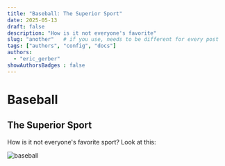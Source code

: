 ```yaml
---
title: "Baseball: The Superior Sport"
date: 2025-05-13
draft: false
description: "How is it not everyone's favorite"
slug: "another"   # if you use, needs to be different for every post
tags: ["authors", "config", "docs"]
authors:
  - "eric_gerber"
showAuthorsBadges : false
---
```


# Baseball
## The Superior Sport

How is it not everyone's favorite sport? Look at this:

![baseball](https://img.mlbstatic.com/mlb-images/image/upload/t_16x9/t_w1024/mlb/hqb39s3yepytekqzsmmq.jpg)